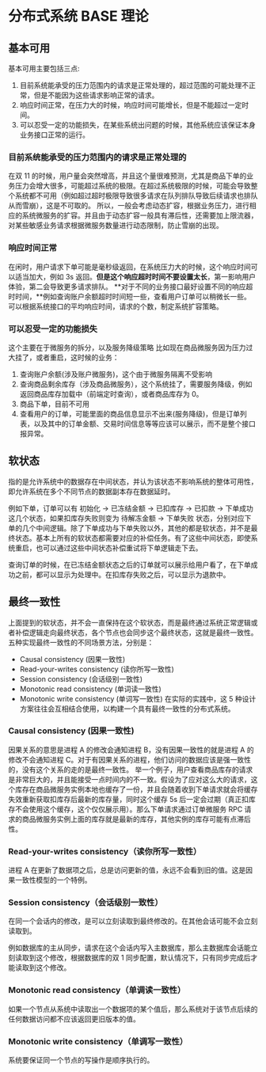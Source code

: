 # 分布式系统 BASE 理论

## 基本可用
基本可用主要包括三点:
1. 目前系统能承受的压力范围内的请求是正常处理的，超过范围的可能处理不正常，但是不能因为这些请求影响正常的请求。
2. 响应时间正常，在压力大的时候，响应时间可能增长，但是不能超过一定时间。
3. 可以忍受一定的功能损失，在某些系统出问题的时候，其他系统应该保证本身业务接口正常的运行。

### 目前系统能承受的压力范围内的请求是正常处理的
在双 11 的时候，用户量会突然增高，并且这个量很难预测，尤其是商品下单的业务压力会增大很多，可能超过系统的极限。在超过系统极限的时候，可能会导致整个系统都不可用（例如超过超时极限导致很多请求在队列排队导致后续请求也排队从而雪崩），这是不可取的。
所以，一般会考虑动态扩容，根据业务压力，进行相应的系统微服务的扩容。并且由于动态扩容一般具有滞后性，还需要加上限流器，对某些敏感业务请求根据微服务数量进行动态限制，防止雪崩的出现。

### 响应时间正常
在闲时，用户请求下单可能是毫秒级返回，在系统压力大的时候，这个响应时间可以适当加大，例如 3s 返回。**但是这个响应超时时间不要设置太长**，第一影响用户体验，第二会导致更多请求排队。
**对于不同的业务接口最好设置不同的响应超时时间，**例如查询账户余额超时时间短一些，查看用户订单可以稍微长一些。
可以根据系统接口的平均响应时间，请求的个数，制定系统扩容策略。

### 可以忍受一定的功能损失
这个主要在于微服务的拆分，以及服务降级策略
比如现在商品微服务因为压力过大挂了，或者重启，这时候的业务：
1. 查询账户余额(涉及账户微服务)，这个由于微服务隔离不受影响
2. 查询商品剩余库存（涉及商品微服务），这个系统挂了，需要服务降级，例如返回商品库存加载中（前端定时查询），或者商品库存为 0。
3. 商品下单，目前不可用
4. 查看用户的订单，可能里面的商品信息显示不出来(服务降级)，但是订单列表，以及其中的订单金额、交易时间信息等等应该可以展示，而不是整个接口报异常。

## 软状态
指的是允许系统中的数据存在中间状态，并认为该状态不影响系统的整体可用性，即允许系统在多个不同节点的数据副本存在数据延时。

例如下单，订单可以有 初始化 -> 已冻结金额 -> 已扣库存 -> 已扣款 -> 下单成功 这几个状态，如果扣库存失败则变为 待解冻金额 -> 下单失败 状态，分别对应下单的几个中间逻辑。除了下单成功与下单失败以外，其他的都是软状态，并不是最终状态。基本上所有的软状态都需要对应的补偿任务。有了这些中间状态，即使系统重启，也可以通过这些中间状态补偿重试将下单逻辑走下去。

查询订单的时候，在已冻结金额状态之后的订单就可以展示给用户看了，在下单成功之前，都可以显示为处理中。在扣库存失败之后，可以显示为退款中。

## 最终一致性
上面提到的软状态，并不会一直保持在这个软状态，而是最终通过系统正常逻辑或者补偿逻辑走向最终状态，各个节点也会同步这个最终状态，这就是最终一致性。
五种实现最终一致性的不同场景方法，分别是：
- Causal consistency (因果一致性)
- Read-your-writes consistency (读你所写一致性)
- Session consistency (会话级别一致性)
- Monotonic read consistency (单词读一致性)
- Monotonic write consistency (单词写一致性)
在实际的实践中，这 5 种设计方案往往会互相结合使用，以构建一个具有最终一致性的分布式系统。

### Causal consistency (因果一致性)
因果关系的意思是进程 A 的修改会通知进程 B，没有因果一致性的就是进程 A 的修改不会通知进程 C。对于有因果关系的进程，他们访问的数据应该是强一致性的，没有这个关系的走的是最终一致性。
举一个例子，用户查看商品库存的请求是非常巨大的，并且能接受一点时间内的不一致。假设为了应对这么大的请求，这个库存在商品微服务实例本地也缓存了一份，并且会随着收到下单请求就会将缓存失效重新获取扣库存后最新的库存量，同时这个缓存 5s 后一定会过期（真正扣库存不会使用这个缓存，这个仅仅展示用）。那么下单请求通过订单微服务 RPC 请求的商品微服务实例上面的库存就是最新的库存，其他实例的库存可能有点滞后性。

### Read-your-writes consistency（读你所写一致性）
进程 A 在更新了数据项之后，总是访问更新的值，永远不会看到旧的值。这是因果一致性模型的一个特例。

### Session consistency（会话级别一致性）
在同一个会话内的修改，是可以立刻读取到最终修改的。在其他会话可能不会立刻读取到。

例如数据库的主从同步，请求在这个会话内写入主数据库，那么主数据库会话能立刻读取到这个修改，根据数据库的双 1 同步配置，默认情况下，只有同步完成后才能读取到这个修改。

### Monotonic read consistency（单调读一致性）
如果一个节点从系统中读取出一个数据项的某个值后，那么系统对于该节点后续的任何数据访问都不应该返回更旧版本的值。

###  Monotonic write consistency（单调写一致性）
系统要保证同一个节点的写操作是顺序执行的。